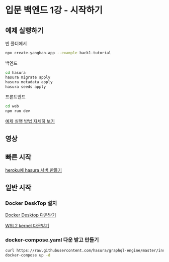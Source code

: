 # 입문 백엔드 1강 - 시작하기

## 예제 실행하기

빈 폴더에서
```bash
npx create-yangban-app --example back1-tutorial
```
백엔드
```bash
cd hasura
hasura migrate apply
hasura metadata apply
hasura seeds apply
```
프론트엔드
```bash
cd web
npm run dev
```
[예제 실행 방법 자세히 보기](https://github.com/YangbanCoding/yangban-beginner/blob/main/docs/back-practice.MD)

## 영상

## 빠른 시작
[heroku에 hasura 서버 만들기](https://heroku.com/deploy?template=https://github.com/hasura/graphql-engine-heroku)

## 일반 시작
### Docker DeskTop 설치
[Docker Desktop 다운받기](https://desktop.docker.com/win/stable/Docker%20Desktop%20Installer.exe)

[WSL2 kernel 다운받기](http://aka.ms/wsl2kernelmsix64)

### docker-compose.yaml 다운 받고 만들기
```bash
curl https://raw.githubusercontent.com/hasura/graphql-engine/master/install-manifests/docker-compose/docker-compose.yaml > docker-compose.yaml
docker-compose up -d
```
